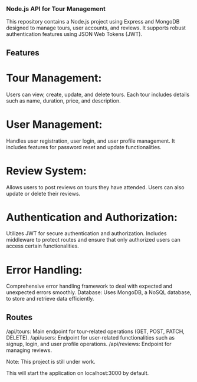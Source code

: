 ### Node.js API for Tour Management

This repository contains a Node.js project using Express and MongoDB designed to manage tours, user accounts, and reviews. It supports robust authentication features using JSON Web Tokens (JWT).

## Features

# Tour Management: 
Users can view, create, update, and delete tours. Each tour includes details such as name, duration, price, and description.

# User Management: 
Handles user registration, user login, and user profile management. It includes features for password reset and update functionalities.

# Review System: 
Allows users to post reviews on tours they have attended. Users can also update or delete their reviews.

# Authentication and Authorization: 
Utilizes JWT for secure authentication and authorization. Includes middleware to protect routes and ensure that only authorized users can access certain functionalities.

# Error Handling: 
Comprehensive error handling framework to deal with expected and unexpected errors smoothly.
Database: Uses MongoDB, a NoSQL database, to store and retrieve data efficiently.

## Routes

/api/tours: Main endpoint for tour-related operations (GET, POST, PATCH, DELETE).
/api/users: Endpoint for user-related functionalities such as signup, login, and user profile operations.
/api/reviews: Endpoint for managing reviews.


Note: This project is still under work.


This will start the application on localhost:3000 by default.


